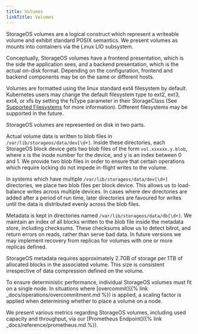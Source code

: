 ```yaml
---
title: Volumes
linkTitle: Volumes
---
```



StorageOS volumes are a logical construct which represent a writeable volume
and exhibit standard POSIX semantics. We present volumes as mounts into
containers via the Linux LIO subsystem.

Conceptually, StorageOS volumes have a frontend presentation, which is the
side the application sees, and a backend presentation, which is the actual
on-disk format. Depending on the configuration, frontend and backend components
may be on the same or different hosts.

Volumes are formatted using the linux standard ext4 filesystem by default.
Kubernetes users may change the default filesystem type to ext2, ext3, ext4,
or xfs by setting the fsType parameter in their StorageClass (See
[Supported
Filesystems](/docs/reference/filesystems#persistent-volume-filesystems) for
more information). Different filesystems may be supported in the future.


StorageOS volumes are represented on disk in two parts.


Actual volume data is written to blob files in
`/var/lib/storageos/data/dev[\d+]`. Inside these directories, each StorageOS
 block device gets two blob files of the form `vol.xxxxxx.y.blob`, where x is
the inode number for the device, and y is an index between 0 and 1. We provide
two blob files in order to ensure that certain operations which require locking
do not impede in-flight writes to the volume.

In systems which have multiple `/var/lib/storageos/data/dev[\d+]` directories,
we place two blob files per block device. This allows us to load-balance writes
across multiple devices. In cases where dev directories are added after a
period of run time, later directories are favoured for writes until the data is
distributed evenly across the blob files.


Metadata is kept in directories named `/var/lib/storageos/data/db[\d+]`. We
maintain an index of all blocks written to the blob file inside the metadata
store, including checksums. These checksums allow us to detect bitrot, and
return errors on reads, rather than serve bad data. In future versions we may
implement recovery from replicas for volumes with one or more replicas defined.

StorageOS metadata requires approximately 2.7GB of storage per 1TB of allocated
blocks in the associated volume. This size is consistent irrespective of data
compression defined on the volume.


To ensure deterministic performance, individual StorageOS volumes must fit on a single
node. In situations where [overcommit]({% link _docs/operations/overcommitment.md
%}) is applied, a scaling factor is applied when determining whether to place a
volume on a node.


We present various metrics regarding StorageOS volumes, including used capacity
and throughput, via our [Prometheus Endpoint]({% link
_docs/reference/prometheus.md %}).


